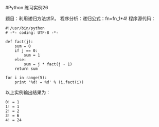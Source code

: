 #Python 练习实例26


题目：利用递归方法求5!。
程序分析：递归公式：fn=fn_1*4!
程序源代码：

```
#!/usr/bin/python
# -*- coding: UTF-8 -*-

def fact(j):
    sum = 0
    if j == 0:
        sum = 1
    else:
        sum = j * fact(j - 1)
    return sum

for i in range(5):
    print '%d! = %d' % (i,fact(i))
```

以上实例输出结果为：

```
0! = 1
1! = 1
2! = 2
3! = 6
4! = 24
```